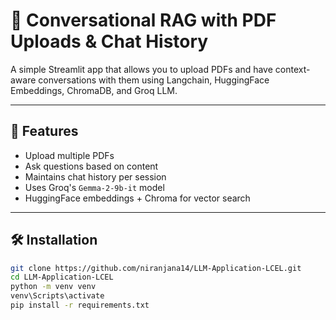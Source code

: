 # 🧠 Conversational RAG with PDF Uploads & Chat History

A simple Streamlit app that allows you to upload PDFs and have context-aware conversations with them using Langchain, HuggingFace Embeddings, ChromaDB, and Groq LLM.

---

## 🚀 Features

- Upload multiple PDFs
- Ask questions based on content
- Maintains chat history per session
- Uses Groq's `Gemma-2-9b-it` model
- HuggingFace embeddings + Chroma for vector search

---

## 🛠️ Installation

```bash
git clone https://github.com/niranjana14/LLM-Application-LCEL.git
cd LLM-Application-LCEL
python -m venv venv
venv\Scripts\activate
pip install -r requirements.txt
